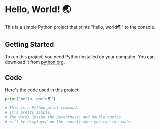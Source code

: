 # Hello, World! 🌏

This is a simple Python project that prints "hello, world🌏" to the console. 

## Getting Started

To run this project, you need Python installed on your computer. You can download it from [python.org](https://www.python.org/).

## Code

Here's the code used in this project:

```python
print("hello, world🌏")

# This is a Python print command.
# It's pretty simple.
# The words inside the parentheses and double quotes 
# will be displayed on the console when you run the code.
